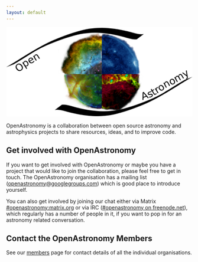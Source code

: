```yaml
---
layout: default
---
```


<img class="large-logo" src="/img/logo/logoOA_svg.png" alt="Open Astronomy Logo">

OpenAstronomy is a collaboration between open source astronomy and astrophysics
projects to share resources, ideas, and to improve code.


## Get involved with OpenAstronomy

If you want to get involved with OpenAstronomy or maybe you have a project that
would like to join the collaboration, please feel free to get in touch. The
OpenAstronomy organisation has a mailing list (<a
href="mailto:openastronomy@googlegroups.com">openastronomy@googlegroups.com</a>)
which is good place to introduce yourself.

You can also get involved by joining our chat either via
Matrix
[#openastronomy:matrix.org](https://riot.im/app/#/room/#openastronomy:matrix.org) or
via IRC (<a href="{{ site.irc_freenode }}#{{site.irc_channel }}">#openastronomy
on freenode.net</a>), which regularly has a number of people in it, if you want
to pop in for an astronomy related conversation.

## Contact the OpenAstronomy Members

See our [members](/members/) page for contact details of all the individual organisations.
